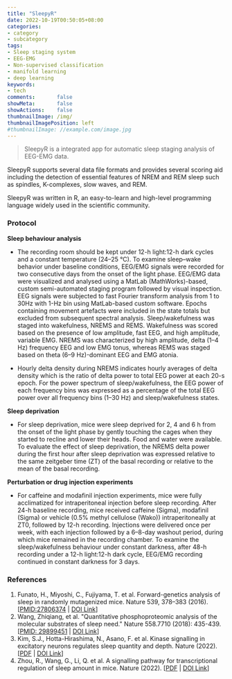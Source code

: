 ```yaml
---
title: "SleepyR"
date: 2022-10-19T00:50:05+08:00
categories:
- category
- subcategory
tags:
- Sleep staging system
- EEG-EMG
- Non-supervised classification
- manifold learning
- deep learning
keywords:
- tech
comments:       false
showMeta:       false
showActions:    false
thumbnailImage: /img/
thumbnailImagePosition: left
#thumbnailImage: //example.com/image.jpg
---
```


> SleepyR is a integrated app for automatic sleep staging analysis of EEG-EMG data.

<!--more-->


SleepyR supports several data file formats and provides several scoring aid including the detection of essential features of NREM and REM sleep such as spindles, K-complexes, slow waves, and REM.

SleepyR was written in R, an easy-to-learn and high-level programming language widely used in the scientific community.







### Protocol
**Sleep behaviour analysis**
- The recording room should be kept under 12-h light:12-h dark cycles and a constant temperature (24–25 °C). To examine sleep–wake behavior under baseline conditions, EEG/EMG signals were recorded for two consecutive days from the onset of the light phase. EEG/EMG data were visualized and analysed using a MatLab (MathWorks)-based, custom semi-automated staging program followed by visual inspection. EEG signals were subjected to fast Fourier transform analysis from 1 to 30Hz with 1-Hz bin using MatLab-based custom software. Epochs containing movement artefacts were included in the state totals but excluded from subsequent spectral analysis. Sleep/wakefulness was staged into wakefulness, NREMS and REMS. Wakefulness was scored based on the presence of low amplitude, fast EEG, and high amplitude, variable EMG. NREMS was characterized by high amplitude, delta (1–4 Hz) frequency EEG and low EMG tonus, whereas REMS was staged based on theta (6–9 Hz)-dominant EEG and EMG atonia.

- Hourly delta density during NREMS indicates hourly averages of delta density which is the ratio of delta power to total EEG power at each 20-s epoch. For the power spectrum of sleep/wakefulness, the EEG power of each frequency bins was expressed as a percentage of the total EEG power over all frequency bins (1–30 Hz) and sleep/wakefulness states. 


**Sleep deprivation**
- For sleep deprivation, mice were sleep deprived for 2, 4 and 6 h from the onset of the light phase by gently touching the cages when they started to recline and lower their heads. Food and water were available. To evaluate the effect of sleep deprivation, the NREMS delta power during the first hour after sleep deprivation was expressed relative to the same zeitgeber time (ZT) of the basal recording or relative to the mean of the basal recording. 


**Perturbation or drug injection experiments**
- For caffeine and modafinil injection experiments, mice were fully acclimatized for intraperitoneal injection before sleep recording. After 24-h baseline recording, mice received caffeine (Sigma), modafinil (Sigma) or vehicle (0.5% methyl cellulose (Wako)) intraperitoneally at ZT0, followed by 12-h recording. Injections were delivered once per week, with each injection followed by a 6–8-day washout period, during which mice remained in the recording chamber. To examine the sleep/wakefulness behaviour under constant darkness, after 48-h recording under a 12-h light:12-h dark cycle, EEG/EMG recording continued in constant darkness for 3 days.



### References
1. Funato, H., Miyoshi, C., Fujiyama, T. et al. Forward-genetics analysis of sleep in randomly mutagenized mice. Nature 539, 378–383 (2016). [[PMID:27806374](https://pubmed.ncbi.nlm.nih.gov/27806374/) | [DOI Link](https://doi.org/10.1038/nature20142)]
2. Wang, Zhiqiang, et al. "Quantitative phosphoproteomic analysis of the molecular substrates of sleep need." Nature 558.7710 (2018): 435-439. [[PMID: 29899451](https://pubmed.ncbi.nlm.nih.gov/29899451/) | [DOI Link](https://doi.org/10.1038/s41586-018-0218-8)]
3. Kim, S.J., Hotta-Hirashima, N., Asano, F. et al. Kinase signalling in excitatory neurons regulates sleep quantity and depth. Nature (2022). [[PDF](https://pkueducn-my.sharepoint.com/:b:/g/personal/lijun0705_pku_edu_cn/EYxHbshfJAhOvb7bxm0O8NsBqNe3wLQTj0ccwiV-09YEiA?e=nK3BKb) | [DOI Link](https://doi.org/10.1038/s41586-022-05450-1)]
4. Zhou, R., Wang, G., Li, Q. et al. A signalling pathway for transcriptional regulation of sleep amount in mice. Nature (2022). [[PDF](https://pkueducn-my.sharepoint.com/:b:/g/personal/lijun0705_pku_edu_cn/EcbUCC_QItFPnCVBm6SVGKgBtBvjuqRbkxLRIlX_Ae-6AA?e=DrQ8t1) | [DOI Link](https://doi.org/10.1038/s41586-022-05510-6)]





